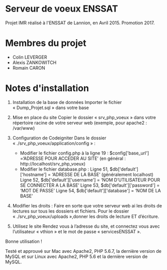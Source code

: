 # Serveur de voeux ENSSAT 

Projet IMR réalisé à l'ENSSAT de Lannion, en Avril 2015. Promotion 2017.

# Membres du projet

- Colin LEVERGER
- Alexis ZANKOWITCH
- Romain CARON

# Notes d'installation

1. Installation de la base de données
Importer le fichier « Dump\_Projet.sql » dans votre base

2. Mise en place du site
Copier le dossier « srv\_php\_voeux » dans votre répertoire racine de votre serveur web (exemple, pour apache2 : /var/www)

3. Configuration de Codeigniter
Dans le dossier « ./srv\_php\_voeux/application/config » :
	- Modifier le fichier config.php à la ligne 19 :
		$config['base_url'] =‘ADRESSE POUR ACCEDER AU SITE’ (en général : http://localhost/srv_php_voeux)
	- Modifier le fichier database.php :
		Ligne 51, $db['default']['hostname'] = ‘ADRESSE DE LA BASE’ (généralement localhost)
		Ligne 52, $db['default']['username'] = ‘NOM D’UTILISATEUR POUR SE CONNECTER A LA BASE’
		Ligne 53, $db['default']['password'] = ‘MOT DE PASSE’
		Ligne 54, $db['default']['database'] = ‘NOM DE LA BASE’

4. Modifier les droits :
Faire en sorte que votre serveur web ai les droits de lectures sur tous les dossiers et fichiers.
Pour le dossier « ./srv\_php\_voeux/uploads »,donner les droits de lecture ET d’écriture.

5. Utilisez le site
Rendez vous à l’adresse du site, et connectez vous avec l’utilisateur « vthion » et le mot de passe « servicesENSSAT ».

Bonne utilisation !

Testé et approuvé sur Mac avec Apache2, PHP 5.6.7, la dernière version de MySQL et sur Linux avec Apache2, PHP 5.6 et la dernière version de MySQL.
